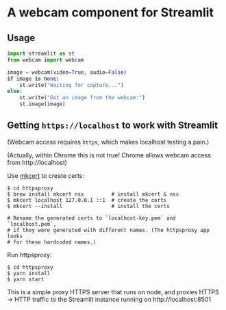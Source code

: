 # A webcam component for Streamlit

## Usage

```python
import streamlit as st
from webcam import webcam

image = webcam(video=True, audio=False)
if image is None:
    st.write("Waiting for capture...")
else:
    st.write("Got an image from the webcam:")
    st.image(image)
```

## Getting `https://localhost` to work with Streamlit

(Webcam access requires `https`, which makes localhost testing a pain.)

(Actually, within Chrome this is not true! Chrome allows webcam access from http://localhost)

Use [mkcert](https://github.com/FiloSottile/mkcert) to create certs:
```
$ cd httpsproxy
$ brew install mkcert nss         # install mkcert & nss
$ mkcert localhost 127.0.0.1 ::1  # create the certs
$ mkcert --install                # install the certs

# Rename the generated certs to `localhost-key.pem` and `localhost.pem`,
# if they were generated with different names. (The httpsproxy app looks
# for these hardcoded names.)
```

Run httpsproxy:
```
$ cd httpsproxy
$ yarn install
$ yarn start
```

This is a simple proxy HTTPS server that runs on node, and proxies HTTPS -> HTTP traffic to the Streamlit instance running on http://localhost:8501

